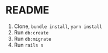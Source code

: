 # README

1. Clone, `bundle install`, `yarn install`
2. Run `db:create`
3. Run `db:migrate`
4. Run `rails s`
